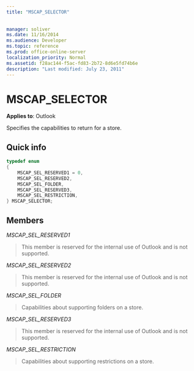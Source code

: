 ```yaml
---
title: "MSCAP_SELECTOR"
 
 
manager: soliver
ms.date: 11/16/2014
ms.audience: Developer
ms.topic: reference
ms.prod: office-online-server
localization_priority: Normal
ms.assetid: f28ac144-f5ac-fd83-2b72-8d6e5fd74b6e
description: "Last modified: July 23, 2011"
---
```


# MSCAP_SELECTOR

  
  
**Applies to**: Outlook 
  
Specifies the capabilities to return for a store.
  
## Quick info

```cpp
typedef enum 
{ 
    MSCAP_SEL_RESERVED1 = 0, 
    MSCAP_SEL_RESERVED2, 
    MSCAP_SEL_FOLDER, 
    MSCAP_SEL_RESERVED3, 
    MSCAP_SEL_RESTRICTION, 
} MSCAP_SELECTOR;
```

## Members

 *MSCAP_SEL_RESERVED1* 
  
> This member is reserved for the internal use of Outlook and is not supported. 
    
 *MSCAP_SEL_RESERVED2* 
  
> This member is reserved for the internal use of Outlook and is not supported. 
    
 *MSCAP_SEL_FOLDER* 
  
> Capabilities about supporting folders on a store.
    
 *MSCAP_SEL_RESERVED3* 
  
> This member is reserved for the internal use of Outlook and is not supported. 
    
 *MSCAP_SEL_RESTRICTION* 
  
> Capabilities about supporting restrictions on a store.
    

